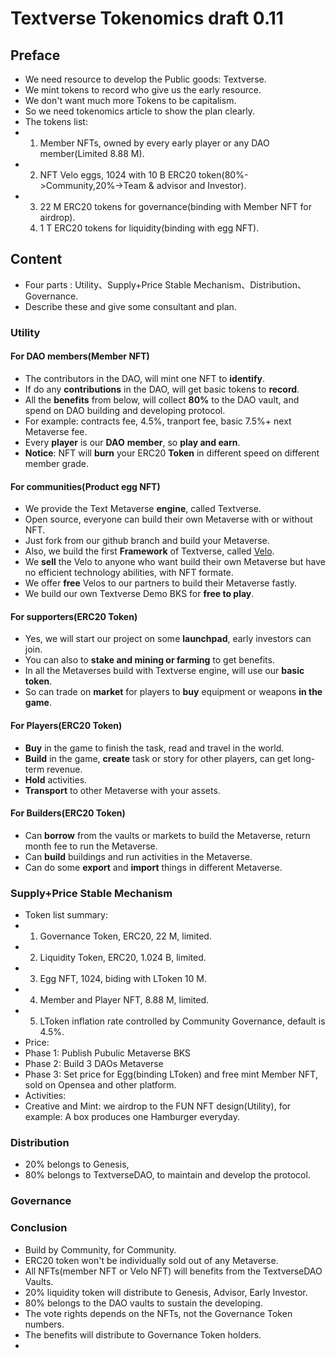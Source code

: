 # Textverse Tokenomics draft 0.11

## Preface
+ We need resource to develop the Public goods: Textverse.
+ We mint tokens to record who give us the early resource.
+ We don't want much more Tokens to be capitalism.
+ So we need tokenomics article to show the plan clearly.
+ The tokens list: 
+ 1) Member NFTs, owned by every early player or any DAO member(Limited 8.88 M).
+ 2) NFT Velo eggs, 1024 with 10 B ERC20 token(80%->Community,20%->Team & advisor and Investor).
+ 3) 22 M ERC20 tokens for governance(binding with Member NFT for airdrop).
  4) 1 T ERC20 tokens for liquidity(binding with egg NFT). 

## Content

+ Four parts : Utility、Supply+Price Stable Mechanism、Distribution、Governance.
+ Describe these and give some consultant and plan.

### Utility

#### For DAO members(Member NFT)

+ The contributors in the DAO, will mint one NFT to **identify**.
+ If do any **contributions** in the DAO, will get basic tokens to **record**.
+ All the **benefits** from below, will collect **80%** to the DAO vault, and spend on DAO building and developing protocol.
+ For example: contracts fee, 4.5%, tranport fee, basic 7.5%+ next Metaverse fee.
+ Every **player** is our **DAO** **member**, so **play and earn**.
+ **Notice**: NFT will **burn** your ERC20 **Token** in different speed on different member grade.

#### For communities(Product egg NFT)

+ We provide the Text Metaverse **engine**, called Textverse.
+ Open source, everyone can build their own Metaverse with or without NFT.
+ Just fork from our github branch and build your Metaverse.
+ Also, we build the first **Framework** of Textverse, called [Velo](https://en.wikipedia.org/wiki/Benz_Velo).
+ We **sell** the Velo to anyone who want build their own Metaverse but have no efficient technology abilities, with NFT formate.
+ We offer **free** Velos to our partners to build their Metaverse fastly.
+ We build our own Textverse Demo BKS for **free to play**.

#### For supporters(ERC20 Token)

+ Yes, we will start our project on some **launchpad**, early investors can join.
+ You can also to **stake and mining or farming** to get benefits.
+ In all the Metaverses build with  Textverse engine, will use our **basic token**.
+ So can trade on **market** for players to **buy** equipment or weapons **in the game**.

#### For Players(ERC20 Token)

+ **Buy** in the game to finish the task, read and travel in the world.
+ **Build** in the game, **create** task or story for other players, can get long-term revenue.
+ **Hold** activities.
+ **Transport** to other Metaverse with your assets.

#### For Builders(ERC20 Token)

+ Can **borrow** from the vaults or markets to build the Metaverse, return month fee to run the Metaverse.
+ Can **build** buildings and run activities in the Metaverse.
+ Can do some **export** and **import** things in different Metaverse.

### Supply+Price Stable Mechanism

+ Token list summary: 
+ 1. Governance Token, ERC20, 22 M, limited.
+ 2. Liquidity Token, ERC20, 1.024 B, limited.
+ 3. Egg NFT, 1024, biding with LToken 10 M.
+ 4. Member and Player NFT, 8.88 M, limited.
+ 5. LToken inflation rate controlled by Community Governance, default is 4.5%.
+ Price:
+ Phase 1: Publish Pubulic Metaverse BKS 
+ Phase 2: Build 3 DAOs Metaverse
+ Phase 3: Set price for Egg(binding LToken) and free mint Member NFT, sold on Opensea and other platform.
+ Activities:
+ Creative and Mint: we airdrop to the FUN NFT design(Utility), for example: A box produces one Hamburger everyday.
### Distribution

+ 20% belongs to Genesis, 
+ 80% belongs to TextverseDAO, to maintain and develop the protocol.

### Governance



### Conclusion
+ Build by Community, for Community.
+ ERC20 token won't be individually sold out of any Metaverse.
+ All NFTs(member NFT or Velo NFT) will benefits from the TextverseDAO Vaults.
+ 20% liquidity token will distribute to Genesis, Advisor, Early Investor.
+ 80% belongs to the DAO vaults to sustain the developing.
+ The vote rights depends on the NFTs, not the Governance Token numbers.
+ The benefits will distribute to Governance Token holders.
+ 



